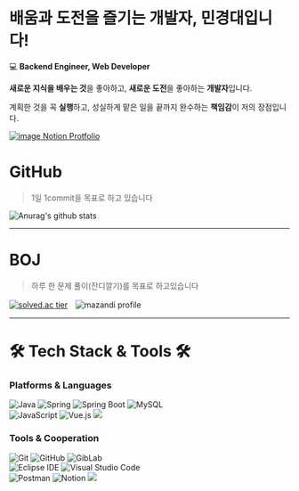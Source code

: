 # 배움과 도전을 즐기는 개발자, 민경대입니다!

💻 **Backend Engineer, Web Developer**

**새로운 지식을 배우는 것**을 좋아하고, **새로운 도전**을 좋아하는 **개발자**입니다.

계획한 것을 꼭 **실행**하고, 성실하게 맡은 일을 끝까지 완수하는 **책임감**이 저의 장점입니다.

[![image](https://user-images.githubusercontent.com/81034311/213663996-2fe50e25-2798-45a3-bdbd-fa0e7cbff9be.png)
Notion Protfolio](https://rudwl1005.notion.site/Min-s-Portfolio-2e8b43a72832477bab45ede79f0c3186)

# GitHub

> 1일 1commit을 목표로 하고 있습니다

![Anurag's github stats](https://github-readme-stats.vercel.app/api?username=rudwl1005a&show_icons=true&theme=dark)

------------ 
# BOJ

> 하루 한 문제 풀이(잔디깔기)를 목표로 하고있습니다 

[![solved.ac tier](http://mazassumnida.wtf/api/v2/generate_badge?boj=rudwl1005)](https://solved.ac/profile/rudwl1005)　![mazandi profile](http://mazandi.herokuapp.com/api?handle=rudwl1005&theme=warm)

------------ 

# 🛠️ Tech Stack & Tools 🛠️
### Platforms & Languages
![Java](https://img.shields.io/badge/Java-007396.svg?&style=for-the-badge&logo=Java&logoColor=white)
![Spring](https://img.shields.io/badge/Spring-6DB33F.svg?&style=for-the-badge&logo=Spring&logoColor=white)
![Spring Boot](https://img.shields.io/badge/Spring%20Boot-6DB33F.svg?&style=for-the-badge&logo=Spring%20Boot&logoColor=white)
![MySQL](https://img.shields.io/badge/MySQL-4479A1.svg?&style=for-the-badge&logo=MySQL&logoColor=white)
<br/>
![JavaScript](https://img.shields.io/badge/JavaScript-F7DF1E.svg?&style=for-the-badge&logo=JavaScript&logoColor=white)
![Vue.js](https://img.shields.io/badge/Vue.js-4FC08D.svg?&style=for-the-badge&logo=Vue.js&logoColor=white)
<img src="https://img.shields.io/badge/react-61DAFB?style=for-the-badge&logo=react&logoColor=black">

### Tools & Cooperation
![Git](https://img.shields.io/badge/Git-F05032.svg?&style=for-the-badge&logo=Git&logoColor=white)
![GitHub](https://img.shields.io/badge/GitHub-181717.svg?&style=for-the-badge&logo=GitHub&logoColor=white)
![GibLab](https://img.shields.io/badge/GitLab-FC6D26.svg?&style=for-the-badge&logo=GitLab&logoColor=white)
<br/>
![Eclipse IDE](https://img.shields.io/badge/Eclipse%20IDE-2C2255.svg?&style=for-the-badge&logo=Eclipse%20IDE&logoColor=white)
![Visual Studio Code](https://img.shields.io/badge/Visual%20Studio%20Code-007ACC.svg?&style=for-the-badge&logo=Visual%20Studio%20Code&logoColor=white)
<br/>
![Postman](https://img.shields.io/badge/Postman-FF6C37.svg?&style=for-the-badge&logo=Postman&logoColor=white)
![Notion](https://img.shields.io/badge/Notion-000000.svg?&style=for-the-badge&logo=Notion&logoColor=white)
<img src="https://img.shields.io/badge/aws-232F3E?style=for-the-badge&logo=aws&logoColor=white">

<!--
## Project

> 1. HomeArt<br>
    5인 프로젝트
    그림공유 SNS 서비스입니다.
    Java와 SpringMVC패턴으로 백엔드를 구성했고, MySQL와 AWS S3를 사용하여 데이터를 저장하고, JSP로 프론트를 제작했습니다.
> 2. HappyHouse<br>
    2인 프로젝트
    카카오 맵API를 이용한 집 찾기 서비스입니다.
    Java와 SpringBoot로 백엔드를 구성했고, MySQL을 사용하여 데이터 저장, Vue를 사용하여 프론트를 제작했습니다.
> 3. 줌글(Zoomgle)
    6인 프로젝트
    WebRTC와 WebSocket을 이용한 비대면 보드게임 웹 프로젝트 입니다.
    Java와 SpringBoot로 백엔드를 구성했고, MySQL을 사용하여 데이터 저장, React를 사용하여 프론트를 제작했습니다.
> 4. 엽서사전
    5인 프로젝트
    Gaugan과 neural-style-algorithm 기술을 사용한 그림 자동생성 엽서 제작 웹 프로젝트 입니다.
> 5. Royale 
    4인 프로젝트
    주짓수 대회 리그로얄을 자동화 한 웹 프로젝트 입니다.
    적절한 자료구조와 알고리즘을 사용하여 자동 대진표를 만들었고, WebSocket을 사용하여 실시간 스코어보드를 개발하였습니다
-->
